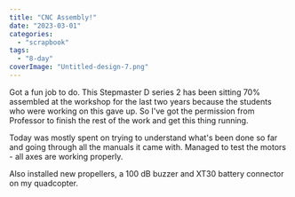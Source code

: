 ```yaml
---
title: "CNC Assembly!"
date: "2023-03-01"
categories: 
  - "scrapbook"
tags: 
  - "8-day"
coverImage: "Untitled-design-7.png"
---
```

<!--more-->

Got a fun job to do. This Stepmaster D series 2 has been sitting 70% assembled at the workshop for the last two years because the students who were working on this gave up. So I've got the permission from Professor to finish the rest of the work and get this thing running. 

  
Today was mostly spent on trying to understand what's been done so far and going through all the manuals it came with. Managed to test the motors - all axes are working properly. 

Also installed new propellers, a 100 dB buzzer and XT30 battery connector on my quadcopter.
